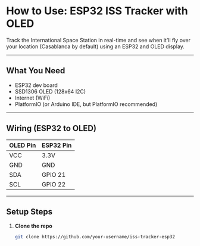 #  How to Use: ESP32 ISS Tracker with OLED

Track the International Space Station in real-time and see when it’ll fly over your location (Casablanca by default) using an ESP32 and OLED display.

---

##  What You Need

- ESP32 dev board
- SSD1306 OLED (128x64 I2C)
- Internet (WiFi)
- PlatformIO (or Arduino IDE, but PlatformIO recommended)

---

##  Wiring (ESP32 to OLED)

| OLED Pin | ESP32 Pin |
|----------|-----------|
| VCC      | 3.3V      |
| GND      | GND       |
| SDA      | GPIO 21   |
| SCL      | GPIO 22   |

---

##  Setup Steps

1. **Clone the repo**
   ```bash
   git clone https://github.com/your-username/iss-tracker-esp32

